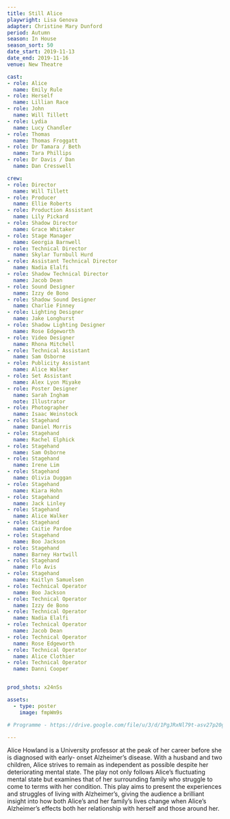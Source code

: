 ```yaml
---
title: Still Alice
playwright: Lisa Genova
adapter: Christine Mary Dunford
period: Autumn
season: In House 
season_sort: 50
date_start: 2019-11-13
date_end: 2019-11-16
venue: New Theatre

cast:
- role: Alice
  name: Emily Rule 
- role: Herself 
  name: Lillian Race 
- role: John
  name: Will Tillett 
- role: Lydia 
  name: Lucy Chandler
- role: Thomas 
  name: Thomas Froggatt 
- role: Dr Tamara / Beth
  name: Tara Phillips 
- role: Dr Davis / Dan 
  name: Dan Cresswell 

crew: 
- role: Director
  name: Will Tillett 
- role: Producer 
  name: Ellie Roberts
- role: Production Assistant 
  name: Lily Pickard 
- role: Shadow Director 
  name: Grace Whitaker 
- role: Stage Manager
  name: Georgia Barnwell
- role: Technical Director
  name: Skylar Turnbull Hurd 
- role: Assistant Technical Director
  name: Nadia Elalfi
- role: Shadow Technical Director
  name: Jacob Dean 
- role: Sound Designer 
  name: Izzy de Bono 
- role: Shadow Sound Designer
  name: Charlie Finney 
- role: Lighting Designer 
  name: Jake Longhurst 
- role: Shadow Lighting Designer
  name: Rose Edgeworth 
- role: Video Designer 
  name: Rhona Mitchell
- role: Technical Assistant
  name: Sam Osborne
- role: Publicity Assistant
  name: Alice Walker 
- role: Set Assistant
  name: Alex Lyon Miyake 
- role: Poster Designer 
  name: Sarah Ingham 
  note: Illustrator 
- role: Photographer
  name: Isaac Weinstock
- role: Stagehand
  name: Daniel Morris 
- role: Stagehand
  name: Rachel Elphick 
- role: Stagehand
  name: Sam Osborne 
- role: Stagehand
  name: Irene Lim
- role: Stagehand
  name: Olivia Duggan
- role: Stagehand
  name: Kiara Hohn
- role: Stagehand
  name: Jack Linley
- role: Stagehand
  name: Alice Walker
- role: Stagehand
  name: Caitie Pardoe
- role: Stagehand
  name: Boo Jackson
- role: Stagehand
  name: Barney Hartwill
- role: Stagehand
  name: Flo Avis
- role: Stagehand
  name: Kaitlyn Samuelsen
- role: Technical Operator 
  name: Boo Jackson 
- role: Technical Operator
  name: Izzy de Bono 
- role: Technical Operator 
  name: Nadia Elalfi 
- role: Technical Operator 
  name: Jacob Dean 
- role: Technical Operator
  name: Rose Edgeworth 
- role: Technical Operator
  name: Alice Clothier 
- role: Technical Operator
  name: Danni Cooper


prod_shots: x24nSs

assets:
  - type: poster
    image: fmpWm9s

# Programme - https://drive.google.com/file/u/3/d/1PgJRxNl79t-asv27p20gZBAvpYfhRJJD/preview

---
```


Alice Howland is a University professor at the peak of her career before she is diagnosed with early-
onset Alzheimer’s disease. With a husband and two children, Alice strives to remain as independent as possible despite her deteriorating mental state. The play not only follows Alice’s fluctuating
mental state but examines that of her surrounding family who struggle to come to terms with her
condition. This play aims to present the experiences and struggles of living with Alzheimer’s, giving
the audience a brilliant insight into how both Alice’s and her family’s lives change when Alice’s
Alzheimer’s effects both her relationship with herself and those around her.